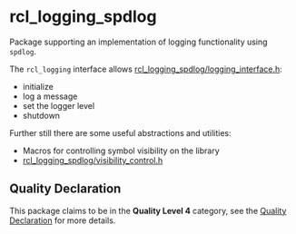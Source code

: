 # rcl_logging_spdlog

Package supporting an implementation of logging functionality using `spdlog`.

The `rcl_logging` interface allows [rcl_logging_spdlog/logging_interface.h](include/rcl_logging_spdlog/logging_interface.h):
 - initialize
 - log a message
 - set the logger level
 - shutdown

Further still there are some useful abstractions and utilities:
- Macros for controlling symbol visibility on the library
 - [rcl_logging_spdlog/visibility_control.h](include/rcl_logging_spdlog/visibility_control.h)

## Quality Declaration

This package claims to be in the **Quality Level 4** category, see the [Quality Declaration](./Quality_Declaration.md) for more details.
